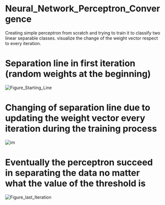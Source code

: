 # Neural_Network_Perceptron_Convergence
Creating simple perceptron from scratch and trying to train it to classify two linear separable classes. visualize the change of the weight vector respect to every iteration.

# Separation line in first iteration (random weights at the beginning)
![Figure_Starting_Line](https://user-images.githubusercontent.com/50258006/147396225-c4818ae0-bc90-4f27-96b4-860ed2444ba1.png)

# Changing of separation line due to updating the weight vector every iteration during the training process
![im](https://user-images.githubusercontent.com/50258006/147396241-26f5f241-a041-459d-83d5-9f0f0490ef99.gif)

# Eventually the perceptron succeed in separating the data no matter what the value of the threshold is
![Figure_last_Iteration](https://user-images.githubusercontent.com/50258006/147396265-88aec20d-28d4-49c3-a3a0-210d58c05d7b.jpeg)

